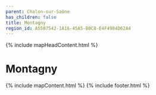```yaml
---
parent: Chalon-sur-Saône
has_children: false
title: Montagny
region_id: A5507542-1A16-45A5-B0C8-E4F4984D62A4
---
```

{% include mapHeadContent.html %}
# Montagny
{% include mapContent.html %}
{% include footer.html %}
